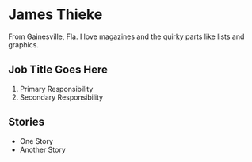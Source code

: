 # James Thieke

From Gainesville, Fla. I love magazines and the quirky parts like lists and graphics.

## Job Title Goes Here

1. Primary Responsibility
2. Secondary Responsibility

## Stories

* One Story
* Another Story
